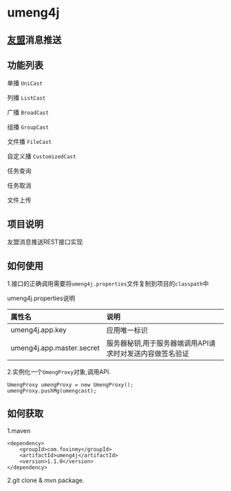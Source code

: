 umeng4j
========

[友盟](http://dev.umeng.com/push/android/api-doc)消息推送
-------------

功能列表
-------

单播 `UniCast`

列播 `ListCast`

广播 `BroadCast`

组播 `GroupCast`

文件播 `FileCast`

自定义播 `CustomizedCast`

任务查询

任务取消

文件上传

项目说明
-------
友盟消息推送REST接口实现

如何使用
--------
1.接口的正确调用需要将`umeng4j.properties`文件复制到项目的`classpath`中

umeng4j.properties说明

| 属性名       |       说明      |
| :---------- | :-------------- |
| umeng4j.app.key     | 应用唯一标识 |
| umeng4j.app.master.secret  | 服务器秘钥,用于服务器端调用API请求时对发送内容做签名验证 |

2.实例化一个`UmengProxy`对象,调用API.

    UmengProxy umengProxy = new UmengProxy();
    umengProxy.pushMg(umengcast);
    
如何获取
-------
1.maven

	<dependency>
	    <groupId>com.foxinmy</groupId>
	    <artifactId>umeng4j</artifactId>
	    <version>1.1.0</version>
	</dependency>
	
2.git clone & mvn package.